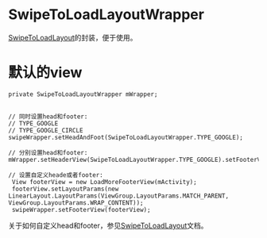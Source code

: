 # SwipeToLoadLayoutWrapper
[SwipeToLoadLayout](https://github.com/Aspsine/SwipeToLoadLayout)的封装，便于使用。

# 默认的view
 ```
 private SwipeToLoadLayoutWrapper mWrapper;


 // 同时设置head和footer:
 // TYPE_GOOGLE
 // TYPE_GOOGLE_CIRCLE
 swipeWrapper.setHeadAndFoot(SwipeToLoadLayoutWrapper.TYPE_GOOGLE);
 
 // 分别设置head和footer:
 mWrapper.setHeaderView(SwipeToLoadLayoutWrapper.TYPE_GOOGLE).setFooterView(SwipeToLoadLayoutWrapper.TYPE_GOOGLE_CIRCLE);

 // 设置自定义heade或者footer:
  View footerView = new LoadMoreFooterView(mActivity);
  footerView.setLayoutParams(new LinearLayout.LayoutParams(ViewGroup.LayoutParams.MATCH_PARENT, ViewGroup.LayoutParams.WRAP_CONTENT));
  swipeWrapper.setFooterView(footerView);
```

关于如何自定义head和footer，参见[SwipeToLoadLayout](https://github.com/Aspsine/SwipeToLoadLayout)文档。
